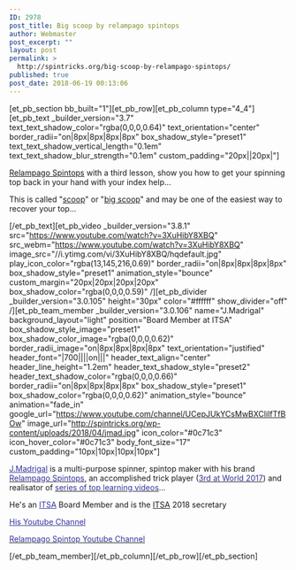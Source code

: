 ```yaml
---
ID: 2978
post_title: Big scoop by relampago spintops
author: Webmaster
post_excerpt: ""
layout: post
permalink: >
  http://spintricks.org/big-scoop-by-relampago-spintops/
published: true
post_date: 2018-06-19 00:13:06
---
```

[et_pb_section bb_built="1"][et_pb_row][et_pb_column type="4_4"][et_pb_text _builder_version="3.7" text_text_shadow_color="rgba(0,0,0,0.64)" text_orientation="center" border_radii="on|8px|8px|8px|8px" box_shadow_style="preset1" text_text_shadow_vertical_length="0.1em" text_text_shadow_blur_strength="0.1em" custom_padding="20px||20px|"]

<a href="/category/other/promotional/relampago/">Relampago Spintops</a> with a third lesson, show you how to get your spinning top back in your hand with your index help...

This is called "<a href="/tag/scoop">scoop</a>" or "<a href="/tag/scoop">big scoop</a>" and may be one of the easiest way to recover your top...

[/et_pb_text][et_pb_video _builder_version="3.8.1" src="https://www.youtube.com/watch?v=3XuHibY8XBQ" src_webm="https://www.youtube.com/watch?v=3XuHibY8XBQ" image_src="//i.ytimg.com/vi/3XuHibY8XBQ/hqdefault.jpg" play_icon_color="rgba(13,145,216,0.69)" border_radii="on|8px|8px|8px|8px" box_shadow_style="preset1" animation_style="bounce" custom_margin="20px|20px|20px|20px" box_shadow_color="rgba(0,0,0,0.59)" /][et_pb_divider _builder_version="3.0.105" height="30px" color="#ffffff" show_divider="off" /][et_pb_team_member _builder_version="3.0.106" name="J.Madrigal" background_layout="light" position="Board Member at ITSA" box_shadow_style_image="preset1" box_shadow_color_image="rgba(0,0,0,0.62)" border_radii_image="on|8px|8px|8px|8px" text_orientation="justified" header_font="|700||||on|||" header_text_align="center" header_line_height="1.2em" header_text_shadow_style="preset2" header_text_shadow_color="rgba(0,0,0,0.66)" border_radii="on|8px|8px|8px|8px" box_shadow_style="preset1" box_shadow_color="rgba(0,0,0,0.62)" animation_style="bounce" animation="fade_in" google_url="https://www.youtube.com/channel/UCepJUkYCsMwBXCliIfTfBOw" image_url="http://spintricks.org/wp-content/uploads/2018/04/jmad.jpg" icon_color="#0c71c3" icon_hover_color="#0c71c3" body_font_size="17" custom_padding="10px|10px|10px|10px"]

<span style="color: #333399;"><a style="color: #333399;" href="/category/spinners/j.madrigal">J.Madrigal</a></span> is a multi-purpose spinner, spintop maker with his brand <a href="/project/relampago-spintops"><span style="color: #333399;">Relampago Spintops</span></a>, an accomplished trick player (<a href="/jose-madrigal-3-world-contest-2017/"><span style="color: #333399;">3rd at World 2017</span></a>) and realisator of <a href="/category/spinners/relampago"><span style="color: #333399;">series of top learning videos</span></a>...

He's an <span style="color: #333399;"><a style="color: #333399;" href="http://spintricks.org/international-top-spinners-association/">ITSA</a></span> Board Member and is the <a href="http://spintricks.org/international-top-spinners-association/">ITSA</a> 2018 secretary

<span style="color: #333399;"><a style="color: #333399;" href="https://www.youtube.com/channel/UCvX-fbtbk9n4v0vmFgYdDUg">His Youtube Channel</a></span>

<a href="https://www.youtube.com/channel/UCepJUkYCsMwBXCliIfTfBOw"><span style="color: #333399;">Relampago Spintop Youtube Channel</span></a>

[/et_pb_team_member][/et_pb_column][/et_pb_row][/et_pb_section]